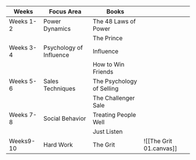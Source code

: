 | Weeks     | Focus Area              | Books                     |                             |
| --------- | ----------------------- | ------------------------- | --------------------------- |
| Weeks 1-2 | Power Dynamics          | The 48 Laws of Power      |                             |
|           |                         | The Prince                |                             |
| Weeks 3-4 | Psychology of Influence | Influence                 |                             |
|           |                         | How to Win Friends        |                             |
| Weeks 5-6 | Sales Techniques        | The Psychology of Selling |                             |
|           |                         | The Challenger Sale       |                             |
| Weeks 7-8 | Social Behavior         | Treating People Well      |                             |
|           |                         | Just Listen               |                             |
| Weeks9-10 | Hard Work               | The Grit                  | []()![[The Grit 01.canvas]] |

